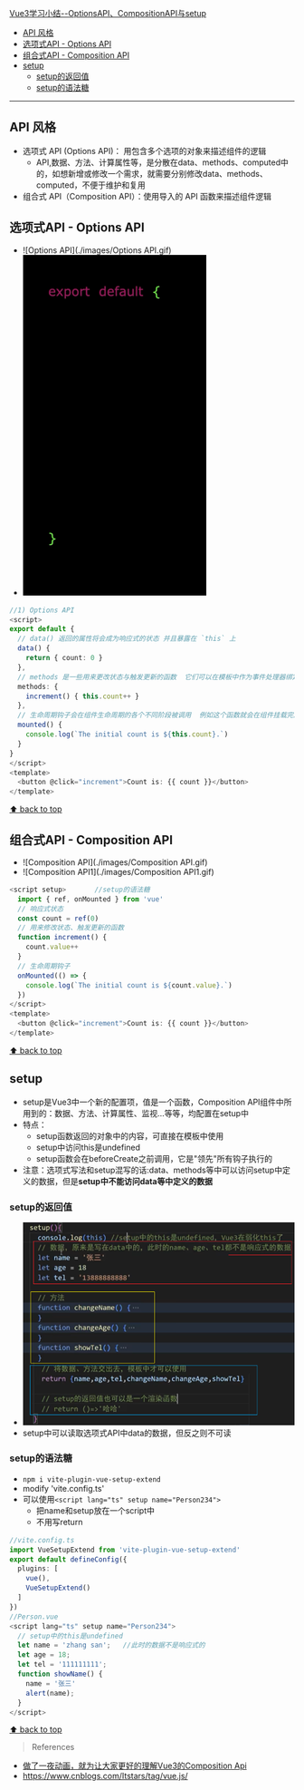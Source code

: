 [Vue3学习小结--OptionsAPI、CompositionAPI与setup](#top)

- [API 风格](#api-风格)
- [选项式API - Options API](#选项式api---options-api)
- [组合式API - Composition API](#组合式api---composition-api)
- [setup](#setup)
  - [setup的返回值](#setup的返回值)
  - [setup的语法糖](#setup的语法糖)

-------------------------------------

## API 风格

- 选项式 API (Options API)： 用包含多个选项的对象来描述组件的逻辑
  - API,数据、方法、计算属性等，是分散在data、methods、computed中的，如想新增或修改一个需求，就需要分别修改data、methods、computed，不便于维护和复用
- 组合式 API（Composition API）：使用导入的 API 函数来描述组件逻辑


## 选项式API - Options API

- ![Options API](./images/Options API.gif)
- <img src="./images/Options API.gif" />

```ts
//1) Options API
<script>
export default {
  // data() 返回的属性将会成为响应式的状态 并且暴露在 `this` 上
  data() {
    return { count: 0 }
  },
  // methods 是一些用来更改状态与触发更新的函数  它们可以在模板中作为事件处理器绑定
  methods: {
    increment() { this.count++ }
  },
  // 生命周期钩子会在组件生命周期的各个不同阶段被调用  例如这个函数就会在组件挂载完成后被调用
  mounted() {
    console.log(`The initial count is ${this.count}.`)
  }
}
</script>
<template>
  <button @click="increment">Count is: {{ count }}</button>
</template>
```

[⬆ back to top](#top)

## 组合式API - Composition API

- ![Composition API](./images/Composition API.gif)
- ![Composition API1](./images/Composition API1.gif)

```ts
<script setup>       //setup的语法糖
  import { ref, onMounted } from 'vue'
  // 响应式状态
  const count = ref(0)
  // 用来修改状态、触发更新的函数
  function increment() {
    count.value++
  }
  // 生命周期钩子
  onMounted(() => {
    console.log(`The initial count is ${count.value}.`)
  })
</script>
<template>
  <button @click="increment">Count is: {{ count }}</button>
</template>
```

[⬆ back to top](#top)

## setup

- setup是Vue3中一个新的配置项，值是一个函数，Composition API组件中所用到的：数据、方法、计算属性、监视…等等，均配置在setup中
- 特点：
  - setup函数返回的对象中的内容，可直接在模板中使用
  - setup中访问this是undefined
  - setup函数会在beforeCreate之前调用，它是"领先"所有钩子执行的
- 注意：选项式写法和setup混写的话:data、methods等中可以访问setup中定义的数据，但是**setup中不能访问data等中定义的数据**

### setup的返回值

- ![setup](./images/setup.png)
- setup中可以读取选项式API中data的数据，但反之则不可读

### setup的语法糖

- `npm i vite-plugin-vue-setup-extend`
- modify 'vite.config.ts'
- 可以使用`<script lang="ts" setup name="Person234">`
  - 把name和setup放在一个script中
  - 不用写return

```ts
//vite.config.ts
import VueSetupExtend from 'vite-plugin-vue-setup-extend'
export default defineConfig({
  plugins: [
    vue(),
    VueSetupExtend()
  ]
})
//Person.vue
<script lang="ts" setup name="Person234">
  // setup中的this是undefined
  let name = 'zhang san';   //此时的数据不是响应式的
  let age = 18;
  let tel = '111111111';
  function showName() {
    name = '张三'
    alert(name);
  }
</script> 
```

[⬆ back to top](#top)

> References
- [做了一夜动画，就为让大家更好的理解Vue3的Composition Api](https://juejin.cn/post/6890545920883032071)
-  https://www.cnblogs.com/Itstars/tag/vue.js/
